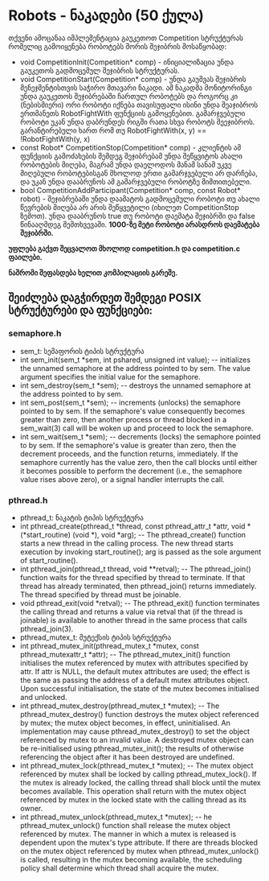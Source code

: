 # Robots - ნაკადები (50 ქულა)
თქვენი ამოცანაა იმპლემენტაცია გაუკეთოთ Competition სტრუქტურას რომელიც გამოიყენება რობოტებს შორის შეჯიბრის მოსაწყობად:

* void CompetitionInit(Competition* comp) - ინიციალიზაცია უნდა გაუკეთოს გადმოცემულ შეჯიბრის სტრუქტურას.
* void CompetitionStart(Competition* comp) - უნდა გაუშვას შეჯიბრის მენეჯმენტისთვის საჭირო მთავარი ნაკადი. ამ ნაკადმა მონიტორინგი უნდა გაუკეთოს შეჯიბრებაში ჩართულ რობოტებს და როგორც კი (ნებისმიერი) ორი რობოტი იქნება თავისუფალი ისინი უნდა შეაჯიბროს ერთმანეთს RobotFightWith ფუნქციის გამოყენებით. გამარჯვებული რობოტი უკან უნდა დაბრუნდეს რიგში რათა სხვა რობოტს შეეჯიბროს. გარანტირებული ხართ რომ თუ RobotFightWith(x, y) == !RobotFightWith(y, x)
* const Robot* CompetitionStop(Competition* comp) - კლიენტის ამ ფუნქციის გამოძახების შემდეგ შეჯიბრებამ უნდა შეწყვიტოს ახალი რობოტების მიღება, მაგრამ უნდა დაელოდოს მანამ სანამ უკვე მიღებული რობოტებისგან მხოლოდ ერთი გამარჯვებული არ დარჩება, და უკან უნდა დააბრუნოს ამ გამარჯვებული რობოტზე მიმთითებელი.
* bool CompetitionAddParticipant(Competition* comp, const Robot* robot) - შეჯიბრებაში უნდა დაამატოს გადმოცემული რობოტი თუ ახალი წევრების მიღება არ არის შეწყვეტილი (იხილეთ CompetitionStop ზემოთ). უნდა დააბრუნოს true თუ რობოტი დაემატა შეჯიბრში და false წინააღმდეგ შემთხვევაში. **1000-ზე მეტი რობოტი არასდროს დაემატება შეჯიბრში.**

**უფლება გაქვთ შეცვალოთ მხოლოდ competition.h და competition.c ფაილები.**

**ნაშრომი შეფასდება ხელით კომპილაციის გარეშე.**

## შეიძლება დაგჭირდეთ შემდეგი POSIX სტრუქტურები და ფუნქციები:
### semaphore.h
* sem_t: სემაფორის ტიპის სტრუქტურა
* int sem_init(sem_t *sem, int pshared, unsigned int value); -- initializes the unnamed semaphore at the address pointed to by sem. The value argument specifies the initial value for the semaphore.
* int sem_destroy(sem_t *sem); -- destroys the unnamed semaphore at the address pointed to by sem.
* int sem_post(sem_t *sem); -- increments (unlocks) the semaphore pointed to by sem.  If the semaphore's value consequently becomes greater than zero, then another process or thread blocked in a sem_wait(3) call will be woken up and proceed to lock the semaphore.
* int sem_wait(sem_t *sem); -- decrements (locks) the semaphore pointed to by sem.  If the semaphore's value is greater than zero, then the decrement proceeds, and the function returns, immediately.  If the semaphore currently has the value zero, then the call blocks until either it becomes possible to perform the decrement (i.e., the semaphore value rises above zero), or a signal handler interrupts the call.

### pthread.h
* pthread_t: ნაკატის ტიპის სტრუქტურა
* int pthread_create(pthread_t *thread, const pthread_attr_t *attr, void *(*start_routine) (void *), void *arg); -- The pthread_create() function starts a new thread in the calling process.  The new thread starts execution by invoking start_routine(); arg is passed as the sole argument of start_routine().
* int pthread_join(pthread_t thread, void **retval); -- The pthread_join() function waits for the thread specified by thread to terminate.  If that thread has already terminated, then pthread_join() returns immediately.  The thread specified by thread must be joinable.
* void pthread_exit(void *retval); -- The pthread_exit() function terminates the calling thread and returns a value via retval that (if the thread is joinable) is available to another thread in the same process that calls pthread_join(3).
* pthread_mutex_t: მუტექსის ტიპის სტრუქტურა
* int pthread_mutex_init(pthread_mutex_t *mutex, const pthread_mutexattr_t *attr); -- The pthread_mutex_init() function initialises the mutex referenced by mutex with attributes specified by attr. If attr is NULL, the default mutex attributes are used; the effect is the same as passing the address of a default mutex attributes object. Upon successful initialisation, the state of the mutex becomes initialised and unlocked.
* int pthread_mutex_destroy(pthread_mutex_t *mutex); -- The pthread_mutex_destroy() function destroys the mutex object referenced by mutex; the mutex object becomes, in effect, uninitialised. An implementation may cause pthread_mutex_destroy() to set the object referenced by mutex to an invalid value. A destroyed mutex object can be re-initialised using pthread_mutex_init(); the results of otherwise referencing the object after it has been destroyed are undefined.
* int pthread_mutex_lock(pthread_mutex_t *mutex); -- The mutex object referenced by mutex shall be locked by calling pthread_mutex_lock(). If the mutex is already locked, the calling thread shall block until the mutex becomes available. This operation shall return with the mutex object referenced by mutex in the locked state with the calling thread as its owner.
* int pthread_mutex_unlock(pthread_mutex_t *mutex); -- he pthread_mutex_unlock() function shall release the mutex object referenced by mutex. The manner in which a mutex is released is dependent upon the mutex's type attribute. If there are threads blocked on the mutex object referenced by mutex when pthread_mutex_unlock() is called, resulting in the mutex becoming available, the scheduling policy shall determine which thread shall acquire the mutex.
